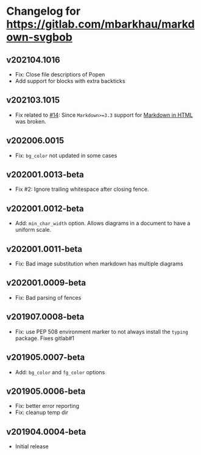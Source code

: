 # Changelog for https://gitlab.com/mbarkhau/markdown-svgbob

## v202104.1016

 - Fix: Close file descriptiors of Popen
 - Add support for blocks with extra backticks


## v202103.1015

 - Fix related to [#14](https://gitlab.com/mbarkhau/markdown-katex/-/issues/14): Since `Markdown>=3.3` support for [Markdown in HTML][md_in_html] was broken.

[md_in_html]: https://python-markdown.github.io/extensions/md_in_html/


## v202006.0015

 - Fix: `bg_color` not updated in some cases


## v202001.0013-beta

 - Fix #2: Ignore trailing whitespace after closing fence.


## v202001.0012-beta

 - Add: `min_char_width` option. Allows diagrams in a document to have a uniform scale.


## v202001.0011-beta

 - Fix: Bad image substitution when markdown has multiple diagrams


## v202001.0009-beta

 - Fix: Bad parsing of fences


## v201907.0008-beta

 - Fix: use PEP 508 environment marker to not always install the `typing` package. Fixes gitlab#1


## v201905.0007-beta

 - Add: `bg_color` and `fg_color` options


## v201905.0006-beta

 - Fix: better error reporting
 - Fix: cleanup temp dir


## v201904.0004-beta

 - Initial release
